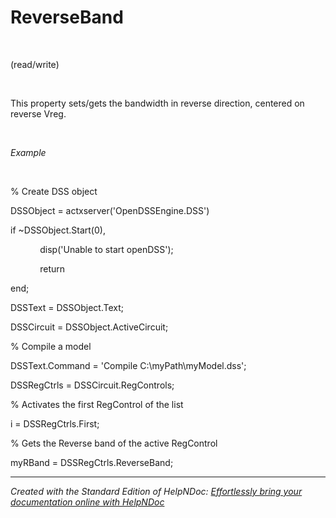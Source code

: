 # ReverseBand

&nbsp;

(read/write)

&nbsp;

This property sets/gets the bandwidth in reverse direction, centered on reverse Vreg.

&nbsp;

*Example*

&nbsp;

% Create DSS object

DSSObject = actxserver('OpenDSSEngine.DSS')

if ~DSSObject.Start(0),

&nbsp; &nbsp; &nbsp; &nbsp; &nbsp; &nbsp; disp('Unable to start openDSS');

&nbsp; &nbsp; &nbsp; &nbsp; &nbsp; &nbsp; return

end;

DSSText = DSSObject.Text;

DSSCircuit = DSSObject.ActiveCircuit;

% Compile a model &nbsp; &nbsp;

DSSText.Command = 'Compile C:\\myPath\\myModel.dss';

DSSRegCtrls = DSSCircuit.RegControls;

% Activates the first RegControl of the list

i = DSSRegCtrls.First;

% Gets the Reverse band of the active RegControl

myRBand = DSSRegCtrls.ReverseBand;

***
_Created with the Standard Edition of HelpNDoc: [Effortlessly bring your documentation online with HelpNDoc](<https://www.helpndoc.com/feature-tour/produce-html-websites/>)_
